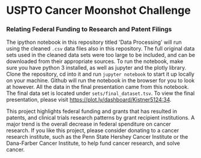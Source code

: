 # USPTO Cancer Moonshot Challenge

### Relating Federal Funding to Research and Patent Filings

The ipython notebook in this repository titled 'Data Processing' will run using the cleaned `.csv` data files also in this repository. The full original data sets used in the cleaned data sets were too large to be included, and can be downloaded from their appropriate sources. To run the notebook, make sure you have python 3 installed, as well as jupyter and the plotly library. Clone the repository, cd into it and run `jupyter notebook` to start it up locally on your machine. Github will run the notebook in the browser for you to look at however. All the data in the final presentation came from this notebook. The final data set is located under `sets/final_dataset.tsv`. To view the final presentation, please visit https://plot.ly/dashboard/Kistner5124:34. 

This project highlights federal funding and grants that has resulted in patents, and clinical trials research patterns by grant recipient institutions. A major trend is the overall decrease in federal spenditure on cancer research. If you like this project, please consider donating to a cancer research institute, such as the Penn State Hershey Cancer Institute or the Dana-Farber Cancer Institute, to help fund cancer research, and solve cancer.
